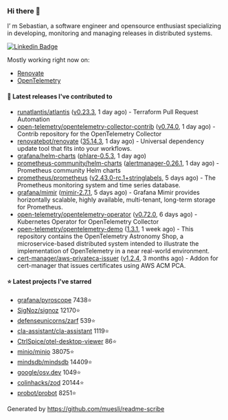 ### Hi there 👋

I’ m Sebastian, a software engineer and opensource enthusiast specializing in developing, monitoring and managing releases in distributed systems.

[![Linkedin Badge](https://img.shields.io/badge/-LinkedIn-blue?style=flat&logo=Linkedin&logoColor=white&link=https://www.linkedin.com/in/sebastian-poxhofer/)](https://www.linkedin.com/in/sebastian-poxhofer/)

Mostly working right now on:
- [Renovate](https://github.com/renovatebot/renovate)
- [OpenTelemetry](https://github.com/open-telemetry)



#### 🚀 Latest releases I've contributed to

- [runatlantis/atlantis](https://github.com/runatlantis/atlantis) ([v0.23.3](https://github.com/runatlantis/atlantis/releases/tag/v0.23.3), 1 day ago) - Terraform Pull Request Automation
- [open-telemetry/opentelemetry-collector-contrib](https://github.com/open-telemetry/opentelemetry-collector-contrib) ([v0.74.0](https://github.com/open-telemetry/opentelemetry-collector-contrib/releases/tag/v0.74.0), 1 day ago) - Contrib repository for the OpenTelemetry Collector
- [renovatebot/renovate](https://github.com/renovatebot/renovate) ([35.14.3](https://github.com/renovatebot/renovate/releases/tag/35.14.3), 1 day ago) - Universal dependency update tool that fits into your workflows.
- [grafana/helm-charts](https://github.com/grafana/helm-charts) ([phlare-0.5.3](https://github.com/grafana/helm-charts/releases/tag/phlare-0.5.3), 1 day ago)
- [prometheus-community/helm-charts](https://github.com/prometheus-community/helm-charts) ([alertmanager-0.26.1](https://github.com/prometheus-community/helm-charts/releases/tag/alertmanager-0.26.1), 1 day ago) - Prometheus community Helm charts
- [prometheus/prometheus](https://github.com/prometheus/prometheus) ([v2.43.0-rc.1&#43;stringlabels](https://github.com/prometheus/prometheus/releases/tag/v2.43.0-rc.1%2Bstringlabels), 5 days ago) - The Prometheus monitoring system and time series database.
- [grafana/mimir](https://github.com/grafana/mimir) ([mimir-2.7.1](https://github.com/grafana/mimir/releases/tag/mimir-2.7.1), 5 days ago) - Grafana Mimir provides horizontally scalable, highly available, multi-tenant, long-term storage for Prometheus.
- [open-telemetry/opentelemetry-operator](https://github.com/open-telemetry/opentelemetry-operator) ([v0.72.0](https://github.com/open-telemetry/opentelemetry-operator/releases/tag/v0.72.0), 6 days ago) - Kubernetes Operator for OpenTelemetry Collector
- [open-telemetry/opentelemetry-demo](https://github.com/open-telemetry/opentelemetry-demo) ([1.3.1](https://github.com/open-telemetry/opentelemetry-demo/releases/tag/1.3.1), 1 week ago) - This repository contains the OpenTelemetry Astronomy Shop, a microservice-based distributed system intended to illustrate the implementation of OpenTelemetry in a near real-world environment.
- [cert-manager/aws-privateca-issuer](https://github.com/cert-manager/aws-privateca-issuer) ([v1.2.4](https://github.com/cert-manager/aws-privateca-issuer/releases/tag/v1.2.4), 3 months ago) - Addon for cert-manager that issues certificates using AWS ACM PCA.

#### ⭐ Latest projects I've starred

- [grafana/pyroscope](https://github.com/grafana/pyroscope) 7438⭐
- [SigNoz/signoz](https://github.com/SigNoz/signoz) 12170⭐
- [defenseunicorns/zarf](https://github.com/defenseunicorns/zarf) 539⭐
- [cla-assistant/cla-assistant](https://github.com/cla-assistant/cla-assistant) 1119⭐
- [CtrlSpice/otel-desktop-viewer](https://github.com/CtrlSpice/otel-desktop-viewer) 86⭐
- [minio/minio](https://github.com/minio/minio) 38075⭐
- [mindsdb/mindsdb](https://github.com/mindsdb/mindsdb) 14409⭐
- [google/osv.dev](https://github.com/google/osv.dev) 1049⭐
- [colinhacks/zod](https://github.com/colinhacks/zod) 20144⭐
- [probot/probot](https://github.com/probot/probot) 8251⭐



Generated by https://github.com/muesli/readme-scribe
